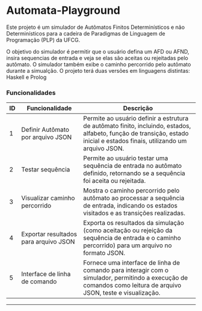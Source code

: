 # Automata-Playground

Este projeto é um simulador de Autômatos Finitos Determinísticos e não Determinísticos para a cadeira de Paradigmas de Linguagem de Programação (PLP) da UFCG.

O objetivo do simulador é permitir que o usuário defina um AFD ou AFND, insira sequencias de entrada e veja se elas são aceitas ou rejeitadas pelo autômato. O simulador também exibe o caminho percorrido pelo autõmato durante a simualção.
O projeto terá duas versões em linguagens distintas: Haskell e Prolog

### Funcionalidades

| ID  | Funcionalidade                          | Descrição                                                                                                                                      |
| --- | --------------------------------------- | ---------------------------------------------------------------------------------------------------------------------------------------------- |
| 1   | Definir Autômato por arquivo JSON       | Permite ao usuário definir a estrutura de autômato finito, incluindo, estados, alfabeto, função de transição, estado inicial e estados finais, utilizando um arquivo JSON. |
| 2   | Testar sequência                        | Permite ao usuário testar uma sequência de entrada no autômato definido, retornando se a sequência foi aceita ou rejeitada.                    |
| 3   | Visualizar caminho percorrido           | Mostra o caminho percorrido pelo autômato ao processar a sequência de entrada, indicando os estados visitados e as transições realizadas.       |
| 4   | Exportar resultados para arquivo JSON   | Exporta os resultados da simulação (como aceitação ou rejeição da sequência de entrada e o caminho percorrido) para um arquivo no formato JSON.  |
| 5   | Interface de linha de comando           | Fornece uma interface de linha de comando para interagir com o simulador, permitindo a execução de comandos como leitura de arquivo JSON, teste e visualização. |

---
